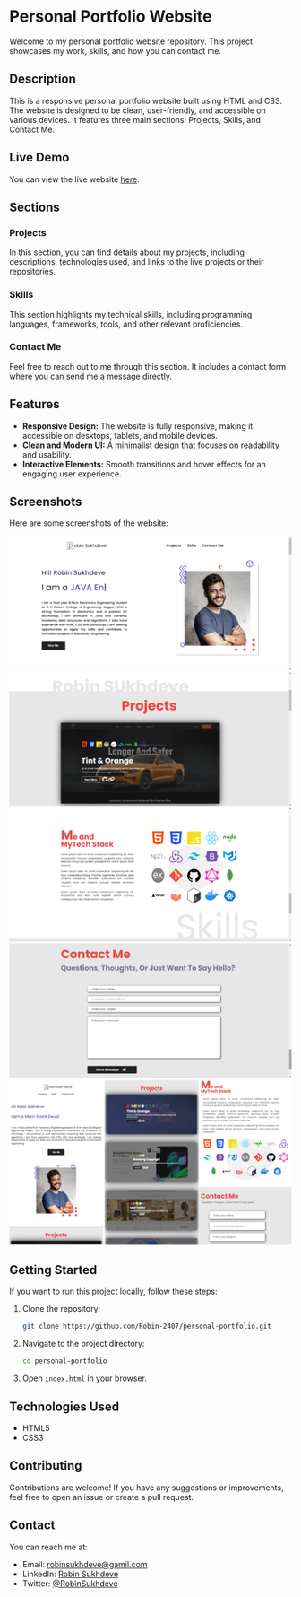 # Personal Portfolio Website

Welcome to my personal portfolio website repository. This project showcases my work, skills, and how you can contact me.

## Description

This is a responsive personal portfolio website built using HTML and CSS. The website is designed to be clean, user-friendly, and accessible on various devices. It features three main sections: Projects, Skills, and Contact Me.

## Live Demo

You can view the live website [here]([https://your-username.github.io/your-repository-name](https://robin-2407.github.io/personal-portfolio/)).

## Sections

### Projects

In this section, you can find details about my projects, including descriptions, technologies used, and links to the live projects or their repositories.

### Skills

This section highlights my technical skills, including programming languages, frameworks, tools, and other relevant proficiencies.

### Contact Me

Feel free to reach out to me through this section. It includes a contact form where you can send me a message directly.

## Features

- **Responsive Design:** The website is fully responsive, making it accessible on desktops, tablets, and mobile devices.
- **Clean and Modern UI:** A minimalist design that focuses on readability and usability.
- **Interactive Elements:** Smooth transitions and hover effects for an engaging user experience.

## Screenshots

Here are some screenshots of the website:

![Home Page](images/preview/img1.png)
![Project Section](images/preview/img2.png)
![Skill Section](images/preview/img4.png)
![Contact Section](images/preview/img5.png)
![Mobile View](images/preview/mobile.png)

## Getting Started

If you want to run this project locally, follow these steps:

1. Clone the repository:
    ```bash
    git clone https://github.com/Robin-2407/personal-portfolio.git
    ```
2. Navigate to the project directory:
    ```bash
    cd personal-portfolio
    ```
3. Open `index.html` in your browser.

## Technologies Used

- HTML5
- CSS3

## Contributing

Contributions are welcome! If you have any suggestions or improvements, feel free to open an issue or create a pull request.

## Contact

You can reach me at:
- Email: robinsukhdeve@gamil.com
- LinkedIn: [Robin Sukhdeve](https://www.linkedin.com/in/robin-sukhdeve-221569239/)
- Twitter: [@RobinSukhdeve](https://twitter.com/RobinSukhdeve)
